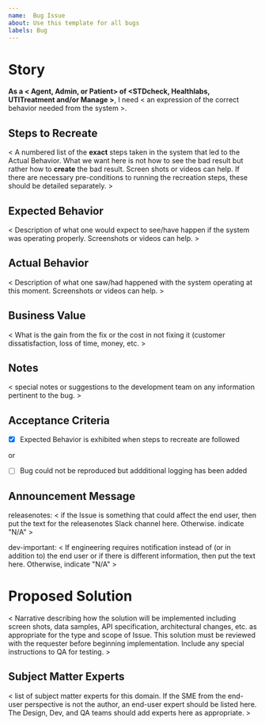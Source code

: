 ```yaml
---
name:  Bug Issue
about: Use this template for all bugs
labels: Bug
---
```


# Story
**As a < Agent, Admin, or Patient> of <STDcheck, Healthlabs, UTITreatment and/or Manage >**, I need < an expression of the correct behavior needed from the system >.

## Steps to Recreate  
< A numbered list of the **exact** steps taken in the system that led to the Actual Behavior. What we want here is not how to see the bad result but rather how to **create** the bad result. Screen shots or videos can help. If there are necessary pre-conditions to running the recreation steps, these should be detailed separately. >

## Expected Behavior  
< Description of what one would expect to see/have happen if the system was operating properly. Screenshots or videos can help. >

## Actual Behavior
< Description of what one saw/had happened with the system operating at this moment. Screenshots or videos can help. >

## Business Value
< What is the gain from the fix or the cost in not fixing it (customer dissatisfaction, loss of time, money, etc. >

## Notes
< special notes or suggestions to the development team on any information pertinent to the bug. > 

## Acceptance Criteria
- [X] Expected Behavior is exhibited when steps to recreate are followed

or

- [ ] Bug could not be reproduced but addditional logging has been added

## Announcement Message
releasenotes: < if the Issue is something that could affect the end user, then put the text for the releasenotes Slack channel here. Otherwise. indicate "N/A" >

dev-important: < If engineering requires notification instead of (or in addition to) the end user or if there is different information, then put the text here. Otherwise, indicate "N/A" >

# Proposed Solution  
< Narrative describing how the solution will be implemented including screen shots, data samples, API specification, architectural changes, etc. as appropriate for the type and scope of Issue. This solution must be reviewed with the requester before beginning implementation. Include any special instructions to QA for testing. > 

## Subject Matter Experts
< list of subject matter experts for this domain. If the SME from the end-user perspective is not the author, an end-user expert should be listed here. The Design, Dev, and QA teams should add experts here as appropriate. >
